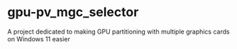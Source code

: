# gpu-pv_mgc_selector
A project dedicated to making GPU partitioning with multiple graphics cards on Windows 11 easier
